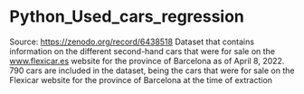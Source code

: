 # Python_Used_cars_regression
Source: https://zenodo.org/record/6438518
Dataset that contains information on the different second-hand cars that were for sale on the www.flexicar.es website for the province of Barcelona as of April 8, 2022.
790 cars are included in the dataset, being the cars that were for sale on the Flexicar website for the province of Barcelona at the time of extraction
